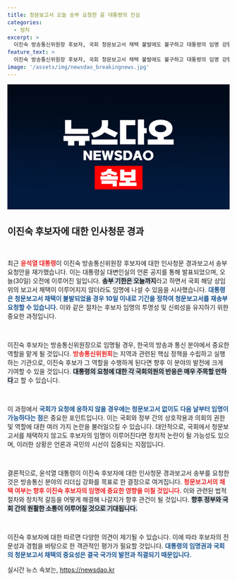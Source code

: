 ```yaml
---
title: 청문보고서 오늘 송부 요청한 윤 대통령의 진심
categories:
  - 정치
excerpt: >
  이진숙 방송통신위원장 후보자, 국회 청문보고서 채택 불발에도 불구하고 대통령의 임명 강행 가능성이 높아지고 있습니다. 국회와의 갈등 속, 차기 방송통신위원장의 운명은 어떻게 될까요?
feature_text: >
  이진숙 방송통신위원장 후보자, 국회 청문보고서 채택 불발에도 불구하고 대통령의 임명 강행 가능성이 높아지고 있습니다. 국회와의 갈등 속, 차기 방송통신위원장의 운명은 어떻게 될까요?
image: '/assets/img/newsdao_breakingnews.jpg'
---
```


<p><img src="/assets/img/newsdao_breakingnews.jpg" alt="koreaapp 속보" /></p>

<h2 data-ke-size="size26">이진숙 후보자에 대한 인사청문 경과</h2>

<p data-ke-size="size16">&nbsp;</p>

<p>최근 <b><span style="color: #ee2323;">윤석열 대통령</span></b>이 이진숙 방송통신위원장 후보자에 대한 인사청문 경과보고서 송부 요청안을 재가했습니다. 이는 대통령실 대변인실의 언론 공지를 통해 발표되었으며, 오늘(30일) 오전에 이루어진 일입니다. <b><span style="background-color: #21538527;">송부 기한은 오늘까지</span></b>라고 하면서 국회 해당 상임위의 보고서 채택이 이루어지지 않더라도 임명에 나설 수 있음을 시사했습니다. <b><span style="color: #1a5490;">대통령은 청문보고서 채택이 불발되었을 경우 10일 이내로 기간을 정하여 청문보고서를 재송부 요청할 수 있습니다.</span></b> 이와 같은 절차는 후보자 임명의 투명성 및 신뢰성을 유지하기 위한 중요한 과정입니다. </p>

<p data-ke-size="size16">&nbsp;</p>

<p>이진숙 후보자는 방송통신위원장으로 임명될 경우, 한국의 방송과 통신 분야에서 중요한 역할을 맡게 될 것입니다. <b><span style="color: #ee2323;">방송통신위원회</span></b>는 지역과 관련된 핵심 정책을 수립하고 실행하는 기관으로, 이진숙 후보가 그 역할을 수행하게 된다면 향후 이 분야의 발전에 크게 기여할 수 있을 것입니다. <b><span style="background-color: #21538527;">대통령의 요청에 대한 각 국회의원의 반응은 매우 주목할 만하다</span></b>고 할 수 있습니다. </p>

<p data-ke-size="size16">&nbsp;</p>

<p>이 과정에서 <b><span style="color: #1a5490;">국회가 요청에 응하지 않을 경우에는 청문보고서 없이도 다음 날부터 임명이 가능하다는 점</span></b>은 중요한 포인트입니다. 이는 국회와 정부 간의 상호작용과 의회의 권한 및 역할에 대한 여러 가지 논란을 불러일으킬 수 있습니다. 대안적으로, 국회에서 청문보고서를 채택하지 않고도 후보자의 임명이 이루어진다면 정치적 논란이 될 가능성도 있으며, 이러한 상황은 언론과 국민의 시선이 집중되는 지점입니다. </p>

<p data-ke-size="size16">&nbsp;</p>

<p>결론적으로, 윤석열 대통령이 이진숙 후보자에 대한 인사청문 경과보고서 송부를 요청한 것은 방송통신 분야의 리더십 강화를 목표로 한 결정으로 여겨집니다. <b><span style="color: #ee2323;">청문보고서의 채택 여부는 향후 이진숙 후보자의 임명에 중요한 영향을 미칠 것입니다.</span></b> 이와 관련된 법적 절차와 정치적 갈등을 어떻게 해결해 나갈지가 향후 관건이 될 것입니다. <b><span style="background-color: #21538527;">향후 정부와 국회 간의 원활한 소통이 이루어질 것으로 기대됩니다.</span></b></p>

<p data-ke-size="size16">&nbsp;</p>

<p>이진숙 후보자에 대한 따르면 다양한 의견이 제기될 수 있습니다. 이에 따라 후보자의 전문성과 경험을 바탕으로 한 객관적인 평가가 필요할 것입니다. <b><span style="color: #1a5490;">대통령의 임명권과 국회의 청문보고서 채택의 중요성은 결국 국가의 발전과 직결되기 때문입니다.</span></b></p>
실시간 뉴스 속보는, <a href="https://newsdao.kr" rel="dofollow">https://newsdao.kr</a>


